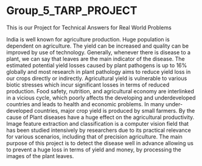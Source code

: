 # Group_5_TARP_PROJECT

This is our Project for Technical Answers for Real World Problems

India is well known for agriculture production. Huge population is dependent on agriculture. The  yield can be increased and quality can be improved by use of technology. Generally, whenever there is disease to a plant, we can say that leaves are the main indicator of the disease. The estimated potential yield losses caused by plant pathogens is up to 16% globally and most research in plant pathology aims to reduce yield loss in our crops directly or indirectly. 
Agricultural yield is vulnerable to various biotic stresses which incur significant losses in terms of reduced production. Food safety, nutrition, and agricultural economy are interlinked in a vicious cycle, which poorly affects the developing and underdeveloped countries and leads to health and economic problems. In many under-developed countries, major crop yield is produced by small farmers.
By the cause of Plant diseases have a huge effect on the agricultural productivity.
Image feature extraction and classification is a computer vision field that has been studied intensively by researchers due to its practical relevance for various scenarios, including that of precision agriculture.
The main purpose of this project is to detect the disease well in advance allowing  us to prevent a huge loss in terms of yield and money, by processing the images of the plant leaves.
